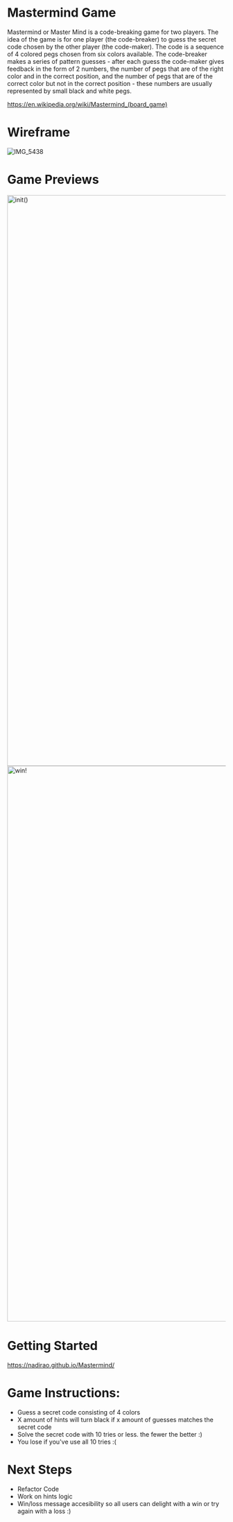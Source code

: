# Mastermind Game

Mastermind or Master Mind is a code-breaking game for two players. The idea of the game is for one player (the code-breaker) to guess the secret code chosen by the other player (the code-maker). The code is a sequence of 4 colored pegs chosen from six colors available. The code-breaker makes a series of pattern guesses - after each guess the code-maker gives feedback in the form of 2 numbers, the number of pegs that are of the right color and in the correct position, and the number of pegs that are of the correct color but not in the correct position - these numbers are usually represented by small black and white pegs.

https://en.wikipedia.org/wiki/Mastermind_(board_game)


# Wireframe

![IMG_5438](https://user-images.githubusercontent.com/110858421/230780190-2d4a5fd0-1d15-4e75-a95b-b1593952cc8c.jpeg)


# Game Previews
<img width="1317" alt="init()" src="https://user-images.githubusercontent.com/110858421/230780533-7bdd9606-1729-48eb-81c4-c528f35398c6.png">

<img width="1282" alt="win!" src="https://user-images.githubusercontent.com/110858421/230780536-f5247538-9985-4412-84ee-67d45bf6d20f.png">


# Getting Started

https://nadirao.github.io/Mastermind/

# Game Instructions: 

- Guess a secret code consisting of 4 colors
- X amount of hints will turn black if x amount of guesses matches the secret code
- Solve the secret code with 10 tries or less. the fewer the better :)
- You lose if you've use all 10 tries :(

# Next Steps

- Refactor Code
- Work on hints logic 
- Win/loss message accesibility so all users can delight with a win or try again with a loss :)
